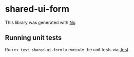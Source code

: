 # shared-ui-form

This library was generated with [Nx](https://nx.dev).

## Running unit tests

Run `nx test shared-ui-form` to execute the unit tests via [Jest](https://jestjs.io).
